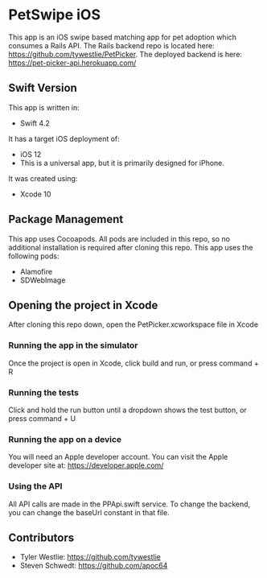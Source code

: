 # PetSwipe iOS

This app is an iOS swipe based matching app for pet adoption which consumes a Rails API. The Rails backend repo is located here: https://github.com/tywestlie/PetPicker. The deployed backend is here: https://pet-picker-api.herokuapp.com/

## Swift Version

This app is written in:
* Swift 4.2

It has a target iOS deployment of:
* iOS 12
* This is a universal app, but it is primarily designed for iPhone.

It was created using:
* Xcode 10

## Package Management
This app uses Cocoapods. All pods are included in this repo, so no additional installation is required after cloning this repo. This app uses the following pods:
* Alamofire
* SDWebImage

## Opening the project in Xcode
After cloning this repo down, open the PetPicker.xcworkspace file in Xcode

### Running the app in the simulator
Once the project is open in Xcode, click build and run, or press command + R

### Running the tests
Click and hold the run button until a dropdown shows the test button, or press command + U

### Running the app on a device
You will need an Apple developer account. You can visit the Apple developer site at: https://developer.apple.com/

### Using the API
All API calls are made in the PPApi.swift service. To change the backend, you can change the baseUrl constant in that file.

## Contributors
* Tyler Westlie: https://github.com/tywestlie
* Steven Schwedt: https://github.com/apoc64
